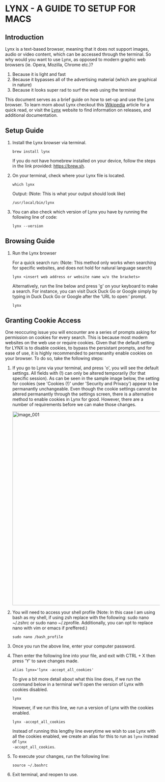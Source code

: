 # LYNX - A GUIDE TO SETUP FOR MACS

## Introduction
Lynx is a text-based browser, meaning that it does not support images, audio or video content, which can be accessed through the terminal. So why would you want to use Lynx, as opposed to modern graphic web browsers (ie. Opera, Mozilla, Chrome etc.)?
1. Because it is light and fast
2. Because it bypasses all of the advertising material (which are graphical in nature)
3. Because it looks super rad to surf the web using the terminal
<p> This document serves as a brief guide on how to set-up and use the Lynx browser. To learn morn about Lynx checkout this <a href='https://en.wikipedia.org/wiki/Lynx_(web_browser)'>Wikipedia</a> article for a quick read, or visit the <a href='https://lynx.invisible-island.net/'>Lynx</a> website to find information on releases, and additional documentation.

## Setup Guide
1. Install the Lynx browser via terminal.
   
	```
	brew install lynx
	```
     If you do not have homebrew installed on your device, follow the steps in the link provided: https://brew.sh.

2. On your terminal, check where your Lynx file is located.
	```
	which lynx
	```
     Output: (Note: This is what your output should look like)
	  ```
	 /usr/local/bin/lynx
	  ```
3. You can also check which version of Lynx you have by running the following line of code:
   	```
	lynx --version
	```
   
## Browsing Guide
1. Run the Lynx browser
   
     For a quick search run: (Note: This method only works when searching for specific websites, and does not hold for natural language search)
	  ```
	  lynx <insert web address or website name w/o the brackets>
	  ```
     Alternatively, run the line below and press 'g' on your keyboard to make a search. For instance, you can visit Duck Duck Go or Google simply by typing in Duck Duck Go or Google after the 'URL to open:' prompt.

	  ```
	  lynx
	  ```

## Granting Cookie Access
One reoccuring issue you will encounter are a series of prompts asking for permission on cookies for every search. This is because most modern websites on the web use or require cookies. Given that the default setting for LYNX is to disable cookies, to bypass the persistant prompts, and for ease of use, it is highly recommended to permananlty enable cookies on your browser. To do so, take the following steps:

1. If you go to Lynx via your terminal, and press 'o', you will see the default settings. All fields with (!) can only be altered temporarily (for that specific session). As can be seen in the sample image below, the setting for cookies (see 'Cookies (!)' under 'Security and Privacy') appear to be permanantly unchangeable. Even though the cookie settings cannot be altered permanantly through the settings screen, there is a alternative method to enable cookies in Lynx for good. However, there are a number of requirements before we can make those changes.

    <img width="630" alt="image_001" src="https://github.com/filsan95/Project-Lynx_Tutorial/assets/75952698/ae08918a-12dc-463d-a2e5-c8d4559c33c3">


2. You will need to access your shell profile (Note: In this case I am using bash as my shell, if using zsh replace with the following: sudo nano ~/.zshrc or sudo nano ~/.zprofile. Additionally, you can opt to replace nano with vim or emacs if preffered.)
	  ```
	  sudo nano /bash_profile
	  ```
3. Once you run the above line, enter your computer password.
4. Then enter the following line into your file, and exit with CTRL + X then press 'Y' to save changes made.
	  ```
	  alias lynx='lynx -accept_all_cookies'
	  ```
   To give a bit more detail about what this line does, if we run the command below in a terminal we'll open the version of Lynx with cookies disabled.
   	  ```
	  lynx
	  ```
   However, if we run this line, we run a version of Lynx with the cookies enabled.
	  ```
	  lynx -accept_all_cookies
	  ```
   Instead of running this lengthy line everytime we wish to use Lynx with all the cookies enabled, we create an alias for this to run as <code>lynx</code> instead of <code>lynx -accept_all_cookies</code>.
  
6. To execute your changes, run the following line:
	  ```
	  source ~/.bashrc
	  ```
7. Exit terminal, and reopen to use.


